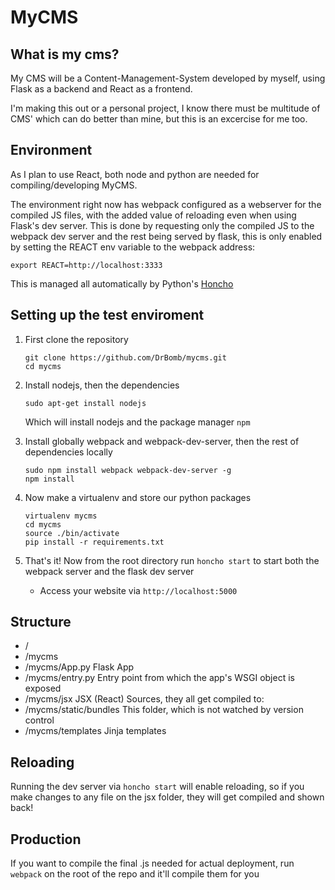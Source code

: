 # MyCMS

## What is my cms?

My CMS will be a Content-Management-System developed by myself, using Flask as a backend and React as a frontend.

I'm making this out or a personal project, I know there must be multitude of CMS' which can do better than mine, but this is an excercise for me too.

## Environment

As I plan to use React, both node and python are needed for compiling/developing MyCMS.

The environment right now has webpack configured as a webserver for the compiled JS files, with the added value of reloading even when using Flask's dev server.
This is done by requesting only the compiled JS to the webpack dev server and the rest being served by flask, this is only enabled by setting the REACT env variable to the 
webpack address:

```
export REACT=http://localhost:3333
```

This is managed all automatically by Python's [Honcho](https://pypi.python.org/pypi/honcho)

## Setting up the test enviroment

1. First clone the repository
   ```
   git clone https://github.com/DrBomb/mycms.git
   cd mycms
   ```

2. Install nodejs, then the dependencies
   ```
   sudo apt-get install nodejs
   
   ```
   Which will install nodejs and the package manager `npm`

3. Install globally webpack and webpack-dev-server, then the rest of dependencies locally
   ```
   sudo npm install webpack webpack-dev-server -g
   npm install
   ```

4. Now make a virtualenv and store our python packages
   ```
   virtualenv mycms
   cd mycms
   source ./bin/activate
   pip install -r requirements.txt
   ```

5. That's it! Now from the root directory run `honcho start` to start both the webpack server and the flask dev server
   * Access your website via `http://localhost:5000`

## Structure

* /
*   /mycms
*   /mycms/App.py           Flask App
*   /mycms/entry.py         Entry point from which the app's WSGI object is exposed
*   /mycms/jsx              JSX (React) Sources, they all get compiled to:
*   /mycms/static/bundles   This folder, which is not watched by version control
*   /mycms/templates        Jinja templates

## Reloading

Running the dev server via `honcho start` will enable reloading, so if you make changes to any file on the jsx folder, they will get compiled and shown back!

## Production

If you want to compile the final .js needed for actual deployment, run `webpack` on the root of the repo and it'll compile them for you
